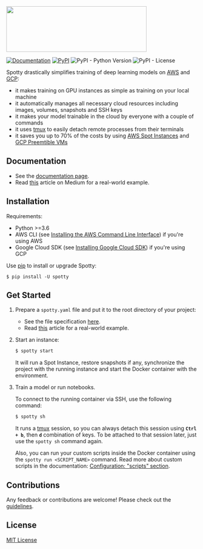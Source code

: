 <img src="https://spotty.cloud/_static/images/logo_740x240.png" width="370" height="120" />

[![Documentation](https://img.shields.io/badge/documentation-reference-brightgreen.svg)](https://spotty.cloud)
[![PyPI](https://img.shields.io/pypi/v/spotty.svg)](https://pypi.org/project/spotty/)
![PyPI - Python Version](https://img.shields.io/pypi/pyversions/spotty.svg)
![PyPI - License](https://img.shields.io/pypi/l/spotty.svg)

Spotty drastically simplifies training of deep learning models on [AWS](https://aws.amazon.com/) 
and [GCP](https://cloud.google.com/):

- it makes training on GPU instances as simple as training on your local machine
- it automatically manages all necessary cloud resources including images, volumes, snapshots and SSH keys
- it makes your model trainable in the cloud by everyone with a couple of commands
- it uses [tmux](https://en.wikipedia.org/wiki/Tmux) to easily detach remote processes from their terminals
- it saves you up to 70% of the costs by using [AWS Spot Instances](https://aws.amazon.com/ec2/spot/) 
and [GCP Preemtible VMs](https://cloud.google.com/preemptible-vms/)

## Documentation

- See the [documentation page](https://spotty.cloud).
- Read [this](https://medium.com/@apls/how-to-train-deep-learning-models-on-aws-spot-instances-using-spotty-8d9e0543d365) 
article on Medium for a real-world example.

## Installation

Requirements:
  * Python >=3.6
  * AWS CLI (see [Installing the AWS Command Line Interface](http://docs.aws.amazon.com/cli/latest/userguide/installing.html)) 
  if you're using AWS
  * Google Cloud SDK (see [Installing Google Cloud SDK](https://cloud.google.com/sdk/install)) 
  if you're using GCP

Use [pip](http://www.pip-installer.org/en/latest/) to install or upgrade Spotty:

    $ pip install -U spotty

## Get Started

1. Prepare a `spotty.yaml` file and put it to the root directory of your project:

   - See the file specification [here](https://spotty.cloud/docs/configuration-file/).
   - Read [this](https://medium.com/@apls/how-to-train-deep-learning-models-on-aws-spot-instances-using-spotty-8d9e0543d365) 
   article for a real-world example.

2. Start an instance:

    ```bash
    $ spotty start
    ```

    It will run a Spot Instance, restore snapshots if any, synchronize the project with the running instance 
    and start the Docker container with the environment.

3. Train a model or run notebooks.

    To connect to the running container via SSH, use the following command:

    ```bash
    $ spotty sh
    ```

    It runs a [tmux](https://github.com/tmux/tmux/wiki) session, so you can always detach this session using
    __`Ctrl + b`__, then __`d`__ combination of keys. To be attached to that session later, just use the
    `spotty sh` command again.

    Also, you can run your custom scripts inside the Docker container using the `spotty run <SCRIPT_NAME>` command. Read more
    about custom scripts in the documentation: 
    [Configuration: "scripts" section](https://spotty.cloud/docs/configuration-file/#scripts-section-optional).

## Contributions

Any feedback or contributions are welcome! Please check out the [guidelines](CONTRIBUTING.md).

## License

[MIT License](LICENSE)
